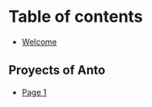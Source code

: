 # Table of contents

* [Welcome](README.md)

## Proyects of Anto <a href="#panto" id="panto"></a>

* [Page 1](panto/page-1.md)

